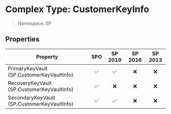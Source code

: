 # Complex Type: CustomerKeyInfo

> Namespace: SP

## Properties

Property | SPO | SP 2019 | SP 2016 | SP 2013
----------|:---:|:-------:|:-------:|:-------:
PrimaryKeyVault (SP.CustomerKeyVaultInfo) | ✅ | ✅ | ❌ | ❌
RecoveryKeyVault (SP.CustomerKeyVaultInfo) | ✅ | ❌ | ❌ | ❌
SecondaryKeyVault (SP.CustomerKeyVaultInfo) | ✅ | ✅ | ❌ | ❌
